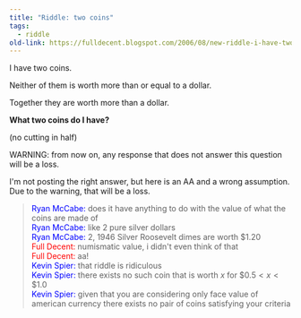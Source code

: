 ```yaml
---
title: "Riddle: two coins"
tags:
  - riddle
old-link: https://fulldecent.blogspot.com/2006/08/new-riddle-i-have-two-coins.html
---
```


I have two coins.

Neither of them is worth more than or equal to a dollar.

Together they are worth more than a dollar.

<b>What two coins do I have?</b>

(no cutting in half)

WARNING: from now on, any response that does not answer this question will be a loss.

I'm not posting the right answer, but here is an AA and a wrong assumption. Due to the warning, that will be a loss.

> <span style="color:blue">Ryan McCabe:</span> does it have anything to do with the value of what the coins are made of<br>
> <span style="color:blue">Ryan McCabe:</span> like 2 pure silver dollars<br>
> <span style="color:blue">Ryan McCabe:</span> 2, 1946 Silver Roosevelt dimes are worth \$1.20<br>
> <span style="color:red">Full Decent:</span> numismatic value, i didn't even think of that<br>
> <span style="color:red">Full Decent:</span> aa!<br>
> <span style="color:blue">Kevin Spier:</span> that riddle is ridiculous<br>
> <span style="color:blue">Kevin Spier:</span> there exists no such coin that is worth $x$ for $\$0.5 < x < \$1.0$<br>
> <span style="color:blue">Kevin Spier:</span> given that you are considering only face value of american currency there exists no pair of coins satisfying your criteria<br>
